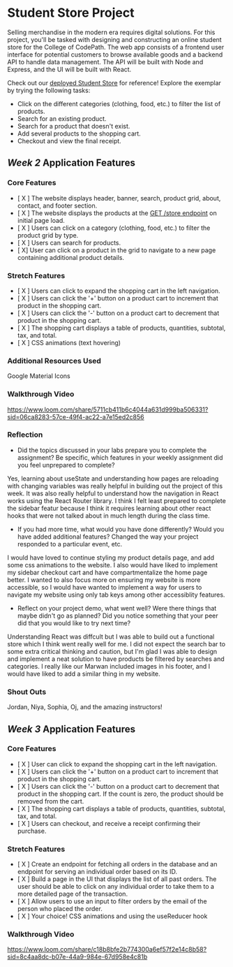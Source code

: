 # Student Store Project

Selling merchandise in the modern era requires digital solutions. For this project, you'll be tasked with designing and constructing an online student store for the College of CodePath. The web app consists of a frontend user interface for potential customers to browse available goods and a backend API to handle data management. The API will be built with Node and Express, and the UI will be built with React.

Check out our [deployed Student Store](https://codepath-student-store-demo.surge.sh/) for reference! Explore the exemplar by trying the following tasks:

- Click on the different categories (clothing, food, etc.) to filter the list of products.
- Search for an existing product.
- Search for a product that doesn't exist.
- Add several products to the shopping cart.
- Checkout and view the final receipt.

## *Week 2* Application Features

### Core Features

- [ X ] The website displays header, banner, search, product grid, about, contact, and footer section.
- [ X ] The website displays the products at the [GET /store endpoint](https://codepath-store-api.herokuapp.com/store) on initial page load.
- [ X ] Users can click on a category (clothing, food, etc.) to filter the product grid by type.
- [ X ] Users can search for products.
- [ X] User can click on a product in the grid to navigate to a new page containing additional product details.

### Stretch Features

- [ X ] Users can click to expand the shopping cart in the left navigation.
- [ X ] Users can click the '+' button on a product cart to increment that product in the shopping cart.
- [ X ] Users can click the '-' button on a product cart to decrement that product in the shopping cart.
- [ X ] The shopping cart displays a table of products, quantities, subtotal, tax, and total.
- [ X ] CSS animations (text hovering)

### Additional Resources Used
Google Material Icons

### Walkthrough Video

https://www.loom.com/share/5711cb411b6c4044a631d999ba506331?sid=06ca8283-57ce-49f4-ac22-a7e15ed2c856

### Reflection
- Did the topics discussed in your labs prepare you to complete the assignment? Be specific, which features in your weekly assignment did you feel unprepared to complete?

Yes, learning about useState and understanding how pages are reloading with changing variables was really helpful in building out the project of this week. It was also really helpful to understand how the navigation in React works using the React Router library. I think I felt least prepared to complete the sidebar featur because I think it requires learning about other react hooks that were not talked about in much length during the class time.

- If you had more time, what would you have done differently? Would you have added additional features? Changed the way your project responded to a particular event, etc.

I would have loved to continue styling my product details page, and add some css animations to the website. I also would have liked to implement my sidebar checkout cart and have compartmentalize the home page better. I wanted to also focus more on ensuring my website is more accessible, so I would have wanted to implement a way for users to navigate my website using only tab keys among other accessiblity features. 

- Reflect on your project demo, what went well? Were there things that maybe didn't go as planned? Did you notice something that your peer did that you would like to try next time?

Understanding React was diffcult but I was able to build out a functional store which I think went really well for me. I did not expect the search bar to some extra critical thinking and caution, but I'm glad I was able to design and implement a neat solution to have products be filtered by searches and categories. I really like our Marwan included images in his footer, and I would have liked to add a similar thing in my website.

### Shout Outs
Jordan, Niya, Sophia, Oj, and the amazing instructors!

## *Week 3* Application Features

### Core Features

- [ X ] User can click to expand the shopping cart in the left navigation.
- [ X ] Users can click the '+' button on a product cart to increment that product in the shopping cart.
- [ X ] Users can click the '-' button on a product cart to decrement that product in the shopping cart. If the count is zero, the product should be removed from the cart.
- [ X ] The shopping cart displays a table of products, quantities, subtotal, tax, and total.
- [ X ] Users can checkout, and receive a receipt confirming their purchase.

### Stretch Features

- [ X ] Create an endpoint for fetching all orders in the database and an endpoint for serving an individual order based on its ID.
- [ X ] Build a page in the UI that displays the list of all past orders. The user should be able to click on any individual order to take them to a more detailed page of the transaction.
- [ X ] Allow users to use an input to filter orders by the email of the person who placed the order.
- [ X ] Your choice! CSS animations and using the useReducer hook

### Walkthrough Video
https://www.loom.com/share/c18b8bfe2b774300a6ef57f2e14c8b58?sid=8c4aa8dc-b07e-44a9-984e-67d958e4c81b
